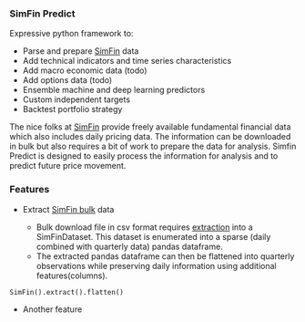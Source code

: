 ### SimFin Predict  

Expressive python framework to:

* Parse and prepare [SimFin](https://simfin.com/) data
* Add technical indicators and time series characteristics
* Add macro economic data (todo)
* Add options data (todo)
* Ensemble machine and deep learning predictors
* Custom independent targets
* Backtest portfolio strategy

The nice folks at [SimFin](https://simfin.com/) provide freely available fundamental financial data which also includes daily pricing data.  The information can be downloaded in bulk but also requires a bit of work to prepare the data for analysis.  Simfin Predict is designed to easily process the information for analysis and to predict future price movement.

### Features

* Extract [SimFin bulk](https://simfin.com/data/access/api) data

    * Bulk download file in csv format requires [extraction](https://github.com/SimFin/bd-extractor) into a SimFinDataset. This dataset is enumerated into a sparse (daily combined with quarterly data) pandas dataframe.  
    * The extracted pandas dataframe can then be flattened into quarterly observations while preserving daily information using additional features(columns). 

```buildoutcfg
SimFin().extract().flatten()
```

* Another feature

